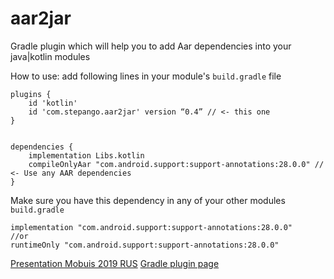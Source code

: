 # aar2jar
Gradle plugin which will help you to add Aar dependencies into your java|kotlin modules


How to use: add following lines in your module's `build.gradle` file
```
plugins {
	id 'kotlin'
	id 'com.stepango.aar2jar' version “0.4” // <- this one
}


dependencies {
	implementation Libs.kotlin
	compileOnlyAar "com.android.support:support-annotations:28.0.0" // <- Use any AAR dependencies
}
```
Make sure you have this dependency in any of your other modules `build.gradle`

```
implementation "com.android.support:support-annotations:28.0.0"
//or 
runtimeOnly "com.android.support:support-annotations:28.0.0"
```
[Presentation Mobuis 2019 RUS](https://drive.google.com/open?id=1r68gebquy6nSALzrCyP3kpK14tFL51pd)
[Gradle plugin page](https://plugins.gradle.org/plugin/com.stepango.aar2jar)

